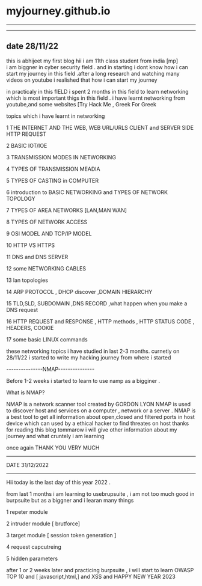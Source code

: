 # myjourney.github.io

________________________________________________________________________________________________________________________________________________________________________________________________________________________________________________________________________________________________________________________________


------------------
 date 28/11/22 
------------------

this is abhijeet my first blog 
hii i am 11th class student from india [mp]  
i am biggner in cyber security field . and in starting i dont know how i can start my journey in this field .after a long research and watching many videos on youtube i realished that how i can start my journey

in practicaly in this fIELD i spent 2 months in this field to learn networking which is most important thigs in this field .
i have learnt networking from youtube,and some websites [Try Hack Me , Greek For Greek

topics which i have learnt in networking 

1 THE INTERNET AND THE WEB, WEB URL/URLS CLIENT and SERVER SIDE HTTP REQUEST

2 BASIC IOT/IOE

3 TRANSMISSION MODES IN NETWORKING 

4 TYPES OF TRANSMISSION MEADIA 

5 TYPES OF CASTING in COMPUTER 

6 introduction to BASIC NETWORKING and TYPES OF NETWORK TOPOLOGY

7 TYPES OF AREA NETWORKS  [LAN,MAN WAN]

8 TYPES OF NETWORK ACCESS

9 OSI MODEL AND TCP/IP MODEL 

10 HTTP VS HTTPS

11 DNS and DNS SERVER

12 some NETWORKING CABLES

13 lan topologies

14 ARP PROTOCOL , DHCP discover ,DOMAIN HIERARCHY

15 TLD,SLD, SUBDOMAIN ,DNS RECORD ,what happen when you make a DNS request

16 HTTP REQUEST and RESPONSE , HTTP methods , HTTP STATUS CODE , HEADERS, COOKIE 

17 some basic LINUX commands


these networking topics i have studied in last 2-3 months.  curnetly on 28/11/22 i started to write my hacking journey  from where i started 


---------------NMAP---------------


Before 1-2 weeks i started to learn to use namp as a bigginer .

What is NMAP?

NMAP is a network scanner tool created by GORDON LYON NMAP is used to discover host and services on a computer , network or a server . NMAP is a best tool to get all information about open,closed and filtered ports in host device which can used by a ethical hacker to find threates on host  thanks for reading this blog
tommarow i will give other information about my journey and what cruntely i am learning

once again THANK YOU VERY MUCH 


------------------

DATE 31/12/2022

------------------


Hii today is the last day of this year 2022 .


from last 1 months i am learning to usebrupsuite , i am not too much good in burpsuite but as a  biggner and i learan many things     

1  repeter module

2  intruder module [ brutforce]

3 target module [ session token generation ]

4 request capcutreing 

5 hidden parameters 


after 1 or 2 weeks later and practicing burpsuite , i will start to learn OWASP TOP 10 and [ javascript,html,] and XSS 
 and HAPPY NEW YEAR 2023



